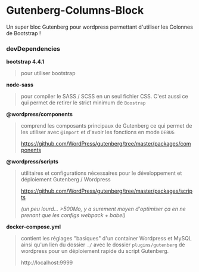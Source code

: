 # Gutenberg-Columns-Block
Un super bloc Gutenberg pour wordpress permettant d'utiliser les Colonnes de Bootstrap !

### devDependencies

**bootstrap 4.4.1**
>pour utiliser bootstrap

**node-sass**
>pour compiler le SASS / SCSS en un seul fichier CSS. C'est aussi ce qui permet de retirer
>le strict minimum de `Boostrap`

**@wordpress/components**
>comprend les composants principaux de Gutenberg ce qui permet de les utiliser avec `@import`
>et d'avoir les fonctions en mode `DEBUG`
>
>https://github.com/WordPress/gutenberg/tree/master/packages/components

**@wordpress/scripts**
>utilitaires et configurations nécessaires pour le développement et déploiement Gutenberg / Wordpress
>
>https://github.com/WordPress/gutenberg/tree/master/packages/scripts
>
>_(un peu lourd... >500Mo, y a surement moyen d'optimiser ça en ne prenant que les configs webpack + babel)_

**docker-compose.yml**
>contient les réglages "basiques" d'un container Wordpress et MySQL
>ainsi qu'un lien du dossier `./` avec le dossier `plugins/gutenberg` de wordpress
>pour un déploiement rapide du script Gutenberg.
>
>http://localhost:9999